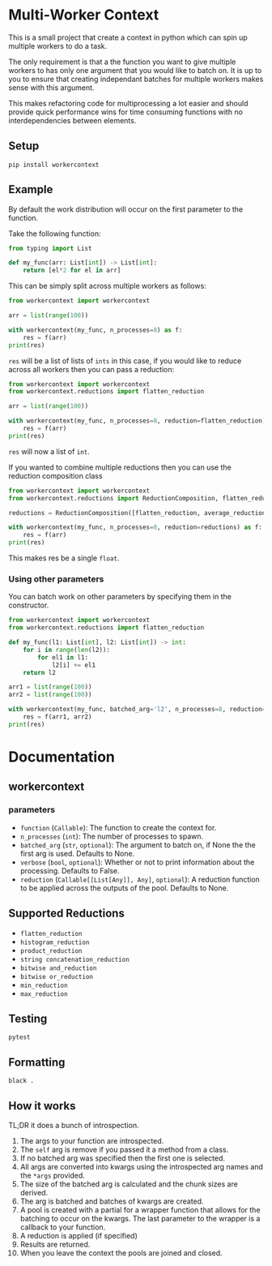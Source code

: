 # Multi-Worker Context

This is a small project that create a context in python which can spin up multiple workers to do a task.

The only requirement is that a the function you want to give multiple workers to has only one argument that you would like to batch on. It is up to you to ensure that creating independant batches for multiple workers makes sense with this argument.

This makes refactoring code for multiprocessing a lot easier and should provide quick performance wins for time consuming functions with no interdependencies between elements.

## Setup

```
pip install workercontext
```

## Example

By default the work distribution will occur on the first parameter to the function.

Take the following function:

```python
from typing import List

def my_func(arr: List[int]) -> List[int]:
    return [el*2 for el in arr]
```

This can be simply split across multiple workers as follows:

```python
from workercontext import workercontext

arr = list(range(100))

with workercontext(my_func, n_processes=8) as f:
    res = f(arr)
print(res)
```

`res` will be a list of lists of `ints` in this case, if you would like to reduce across all workers then you can pass a reduction:

```python
from workercontext import workercontext
from workercontext.reductions import flatten_reduction

arr = list(range(100))

with workercontext(my_func, n_processes=8, reduction=flatten_reduction) as f:
    res = f(arr)
print(res)
```

`res` will now a list of `int`.

If you wanted to combine multiple reductions then you can use the reduction composition class

```python
from workercontext import workercontext
from workercontext.reductions import ReductionComposition, flatten_reduction, average_reduction

reductions = ReductionComposition([flatten_reduction, average_reduction])

with workercontext(my_func, n_processes=8, reduction=reductions) as f:
    res = f(arr)
print(res)
```

This makes res be a single `float`.

### Using other parameters

You can batch work on other parameters by specifying them in the constructor.

```python
from workercontext import workercontext
from workercontext.reductions import flatten_reduction

def my_func(l1: List[int], l2: List[int]) -> int:
    for i in range(len(l2)):
        for el1 in l1:
            l2[i] += el1
    return l2

arr1 = list(range(100))
arr2 = list(range(100))

with workercontext(my_func, batched_arg='l2', n_processes=8, reduction=flatten_reduction) as f:
    res = f(arr1, arr2)
print(res)
```

# Documentation

## workercontext
### parameters
+ `function` (`Callable`): The function to create the context for.
+ `n_processes` (`int`): The number of processes to spawn.
+ `batched_arg` (`str`, `optional`): The argument to batch on, if None the the first arg is used. Defaults to None.
+ `verbose` (`bool`, `optional`): Whether or not to print information about the processing. Defaults to False.
+ `reduction` (`Callable[[List[Any]], Any]`, `optional`): A reduction function to be applied across the outputs of the pool. Defaults to None.
## Supported Reductions
+ `flatten_reduction`
+ `histogram_reduction`
+ `product_reduction`
+ `string concatenation_reduction`
+ `bitwise and_reduction`
+ `bitwise or_reduction`
+ `min_reduction`
+ `max_reduction`

## Testing
```
pytest
```

## Formatting
```
black .
```

## How it works

TL;DR it does a bunch of introspection.

1. The args to your function are introspected.
2. The `self` arg is remove if you passed it a method from a class.
3. If no batched arg was specified then the first one is selected.
4. All args are converted into kwargs using the introspected arg names and the `*args` provided.
5. The size of the batched arg is calculated and the chunk sizes are derived.
6. The arg is batched and batches of kwargs are created.
7. A pool is created with a partial for a wrapper function that allows for the batching to occur on the kwargs. The last parameter to the wrapper is a callback to your function.
8. A reduction is applied (if specified)
9. Results are returned.
10. When you leave the context the pools are joined and closed.